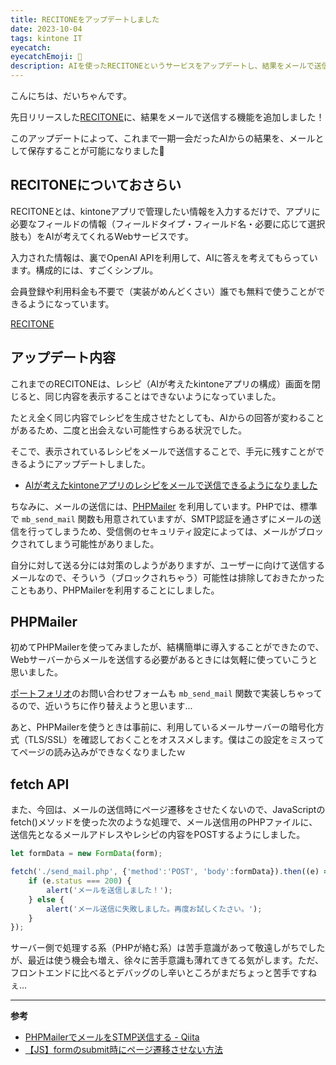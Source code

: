 ```yaml
---
title: RECITONEをアップデートしました
date: 2023-10-04
tags: kintone IT
eyecatch: 
eyecatchEmoji: 🤖
description: AIを使ったRECITONEというサービスをアップデートし、結果をメールで送信できるようになりました。
---
```


こんにちは、だいちゃんです。

先日リリースした[RECITONE](https://app.udcxx.me/recitone/)に、結果をメールで送信する機能を追加しました！

このアップデートによって、これまで一期一会だったAIからの結果を、メールとして保存することが可能になりました👏

## RECITONEについておさらい

RECITONEとは、kintoneアプリで管理したい情報を入力するだけで、アプリに必要なフィールドの情報（フィールドタイプ・フィールド名・必要に応じて選択肢も）をAIが考えてくれるWebサービスです。

入力された情報は、裏でOpenAI APIを利用して、AIに答えを考えてもらっています。構成的には、すごくシンプル。

会員登録や利用料金も不要で（実装がめんどくさい）誰でも無料で使うことができるようになっています。

[RECITONE](https://app.udcxx.me/recitone/)


## アップデート内容

これまでのRECITONEは、レシピ（AIが考えたkintoneアプリの構成）画面を閉じると、同じ内容を表示することはできないようになっていました。

たとえ全く同じ内容でレシピを生成させたとしても、AIからの回答が変わることがあるため、二度と出会えない可能性すらある状況でした。

そこで、表示されているレシピをメールで送信することで、手元に残すことができるようにアップデートしました。

* [AIが考えたkintoneアプリのレシピをメールで送信できるようになりました](https://note.com/udcxx/n/n23ad1508ef7b)

ちなみに、メールの送信には、[PHPMailer](https://github.com/PHPMailer/PHPMailer) を利用しています。PHPでは、標準で `mb_send_mail` 関数も用意されていますが、SMTP認証を通さずにメールの送信を行ってしまうため、受信側のセキュリティ設定によっては、メールがブロックされてしまう可能性がありました。

自分に対して送る分には対策のしようがありますが、ユーザーに向けて送信するメールなので、そういう（ブロックされちゃう）可能性は排除しておきたかったこともあり、PHPMailerを利用することにしました。


## PHPMailer

初めてPHPMailerを使ってみましたが、結構簡単に導入することができたので、Webサーバーからメールを送信する必要があるときには気軽に使っていこうと思いました。

[ポートフォリオ](https://udcxx.me/)のお問い合わせフォームも `mb_send_mail` 関数で実装しちゃってるので、近いうちに作り替えようと思います...

あと、PHPMailerを使うときは事前に、利用しているメールサーバーの暗号化方式（TLS/SSL）を確認しておくことをオススメします。僕はこの設定をミスっててページの読み込みができなくなりましたｗ


## fetch API

また、今回は、メールの送信時にページ遷移をさせたくないので、JavaScriptのfetch()メソッドを使った次のような処理で、メール送信用のPHPファイルに、送信先となるメールアドレスやレシピの内容をPOSTするようにしました。

```javascript
let formData = new FormData(form);

fetch('./send_mail.php', {'method':'POST', 'body':formData}).then((e) => {
    if (e.status === 200) {
        alert('メールを送信しました！');
    } else {
        alert('メール送信に失敗しました。再度お試しくたさい。');
    }
});
```

サーバー側で処理する系（PHPが絡む系）は苦手意識があって敬遠しがちでしたが、最近は使う機会も増え、徐々に苦手意識も薄れてきてる気がします。ただ、フロントエンドに比べるとデバッグのし辛いところがまだちょっと苦手ですねぇ...

---

**参考**

* [PHPMailerでメールをSTMP送信する - Qiita](https://qiita.com/e__ri/items/857b12e73080019e00b5)
* [【JS】formのsubmit時にページ遷移させない方法](https://zenn.dev/raihara3/articles/20220223_js_form_post)